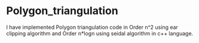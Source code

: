 # Polygon_triangulation
I have implemented Polygon triangulation code in Order n^2 using ear clipping algorithm and Order n*logn using seidal algorithm in c++ language.
